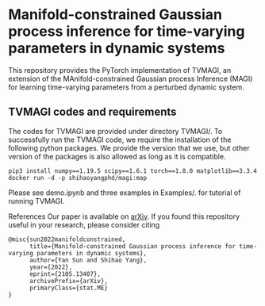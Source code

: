 # Manifold-constrained Gaussian process inference for time-varying parameters in dynamic systems

This repository provides the PyTorch implementation of TVMAGI, an extension of the MAnifold-constrained Gaussian process Inference (MAGI) for learning time-varying parameters from a perturbed dynamic system.

## TVMAGI codes and requirements
The codes for TVMAGI are provided under directory TVMAGI/. To successfully run the TVMAGI code, we require the installation of the following python packages. We provide the version that we use, but other version of the packages is also allowed as long as it is compatible.

```
pip3 install numpy==1.19.5 scipy==1.6.1 torch==1.8.0 matplotlib==3.3.4
docker run -d -p shihaoyangphd/magi:map
```

Please see demo.ipynb and three examples in Examples/. for tutorial of running TVMAGI.

References Our paper is available on [arXiv](https://arxiv.org/abs/2105.13407). If you found this repository useful in your research, please consider citing

```
@misc{sun2022manifoldconstrained,
      title={Manifold-constrained Gaussian process inference for time-varying parameters in dynamic systems}, 
      author={Yan Sun and Shihao Yang},
      year={2022},
      eprint={2105.13407},
      archivePrefix={arXiv},
      primaryClass={stat.ME}
}
```

